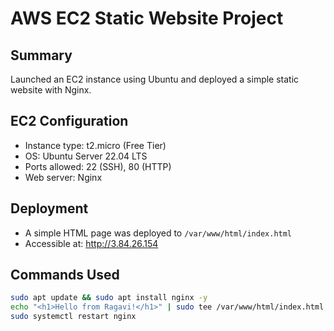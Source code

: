 # AWS EC2 Static Website Project

## Summary
Launched an EC2 instance using Ubuntu and deployed a simple static website with Nginx.

## EC2 Configuration
- Instance type: t2.micro (Free Tier)
- OS: Ubuntu Server 22.04 LTS
- Ports allowed: 22 (SSH), 80 (HTTP)
- Web server: Nginx

## Deployment
- A simple HTML page was deployed to `/var/www/html/index.html`
- Accessible at: http://3.84.26.154

## Commands Used
```bash
sudo apt update && sudo apt install nginx -y
echo "<h1>Hello from Ragavi!</h1>" | sudo tee /var/www/html/index.html
sudo systemctl restart nginx
